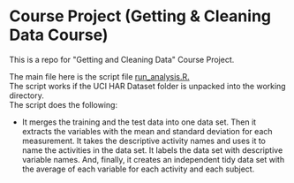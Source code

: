 # Course Project (Getting & Cleaning Data Course)

This is a repo for "Getting and Cleaning Data" Course Project.

The main file here is the script file <a href="https://github.com/sbiryukova/Course-Project-Getting-Cleaning-Data-/blob/master/run_analysis.R">run_analysis.R.</a><br>
The script works if the UCI HAR Dataset folder is unpacked into the working directory.<br>
The script does the following:
<ul><li type=hyphen>It merges the training and the test data into one data set.
Then it extracts the variables with the mean and standard deviation for each measurement. 
It takes the descriptive activity names and uses it to name the activities in the data set.
It labels the data set with descriptive variable names. 
And, finally, it creates an independent tidy data set with the average of each variable for each activity and each subject.</ul>

